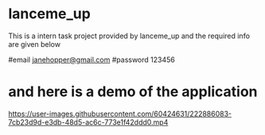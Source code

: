 # lanceme_up

This is a intern task project provided by lanceme_up and the required info are given below

#email
janehopper@gmail.com
#password
123456

# and here is a demo of the application



https://user-images.githubusercontent.com/60424631/222886083-7cb23d9d-e3db-48d5-ac6c-773e1f42ddd0.mp4

